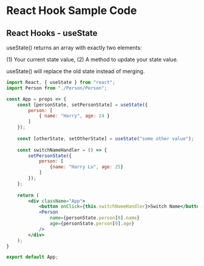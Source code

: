 # React Hook Sample Code

## React Hooks - useState

useState\(\) returns an array with exactly two elements: 

\(1\) Your current state value, \(2\) A method to update your state value.

useState\(\) will replace the old state instead of merging. 

```jsx
import React, { useState } from "react";
import Person from "./Person/Person";

const App = props => {
    const [personState, setPersonState] = useState({
        person: [
            { name: "Harry", age: 24 }
        ]
    });
    
    const [otherState, setOtherState] = useState("some other value");
    
    const switchNameHandler = () => {
        setPersonState({
            person: [
                {name: "Harry Lu", age: 25}
            ]
        });
    };
    
    return (
        <div className="App">
            <button onClick={this.switchNameHandler}>Switch Name</button>
            <Person
                name={personState.person[0].name}
                age={personState.person[0].age}
            /> 
        </div>
    );
}

export default App;
```

## 

